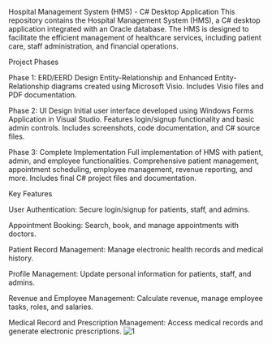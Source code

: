 Hospital Management System (HMS) - C# Desktop Application
This repository contains the Hospital Management System (HMS), a C# desktop application integrated with an Oracle database. The HMS is designed to facilitate the efficient management of healthcare services, including patient care, staff administration, and financial operations.

Project Phases

Phase 1: ERD/EERD Design
Entity-Relationship and Enhanced Entity-Relationship diagrams created using Microsoft Visio.
Includes Visio files and PDF documentation.

Phase 2: UI Design
Initial user interface developed using Windows Forms Application in Visual Studio.
Features login/signup functionality and basic admin controls.
Includes screenshots, code documentation, and C# source files.

Phase 3: Complete Implementation
Full implementation of HMS with patient, admin, and employee functionalities.
Comprehensive patient management, appointment scheduling, employee management, revenue reporting, and more.
Includes final C# project files and documentation.

Key Features

User Authentication: Secure login/signup for patients, staff, and admins.

Appointment Booking: Search, book, and manage appointments with doctors.

Patient Record Management: Manage electronic health records and medical history.

Profile Management: Update personal information for patients, staff, and admins.

Revenue and Employee Management: Calculate revenue, manage employee tasks, roles, and salaries.

Medical Record and Prescription Management: Access medical records and generate electronic prescriptions.
![1](https://github.com/user-attachments/assets/2cafe8f7-1f8b-4781-abfe-a376019db92b)

